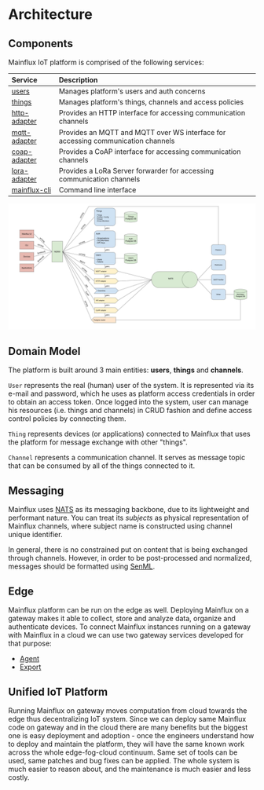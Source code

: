 # Architecture

## Components

Mainflux IoT platform is comprised of the following services:

| Service                                                                   | Description                                                                      |
|:--------------------------------------------------------------------------|:---------------------------------------------------------------------------------|
| [users](https://github.com/MainfluxLabs/mainflux/tree/master/users)           | Manages platform's users and auth concerns                                       |
| [things](https://github.com/MainfluxLabs/mainflux/tree/master/things)         | Manages platform's things, channels and access policies                          |
| [http-adapter](https://github.com/MainfluxLabs/mainflux/tree/master/http)     | Provides an HTTP interface for accessing communication channels                  |
| [mqtt-adapter](https://github.com/MainfluxLabs/mainflux/tree/master/mqtt)     | Provides an MQTT and MQTT over WS interface for accessing communication channels |
| [coap-adapter](https://github.com/MainfluxLabs/mainflux/tree/master/coap)     | Provides a CoAP interface for accessing communication channels                   |
| [lora-adapter](https://github.com/MainfluxLabs/mainflux/tree/master/lora)     | Provides a LoRa Server forwarder for accessing communication channels            |
| [mainflux-cli](https://github.com/MainfluxLabs/mainflux/tree/master/cli)      | Command line interface                                                           |

![arch](img/architecture.jpg)

## Domain Model

The platform is built around 3 main entities: **users**, **things** and **channels**.

`User` represents the real (human) user of the system. It is represented via its
e-mail and password, which he uses as platform access credentials in order to obtain
an access token. Once logged into the system, user can manage his resources (i.e.
things and channels) in CRUD fashion and define access control policies by
connecting them.

`Thing` represents devices (or applications) connected to Mainflux that uses the
platform for message exchange with other "things".

`Channel` represents a communication channel. It serves as message topic that
can be consumed by all of the things connected to it.

## Messaging

Mainflux uses [NATS](https://nats.io) as its messaging backbone, due to its
lightweight and performant nature. You can treat its *subjects* as physical
representation of Mainflux channels, where subject name is constructed using
channel unique identifier.

In general, there is no constrained put on content that is being exchanged
through channels. However, in order to be post-processed and normalized,
messages should be formatted using [SenML](https://tools.ietf.org/html/draft-ietf-core-senml-08).

## Edge

Mainflux platform can be run on the edge as well. Deploying Mainflux on a gateway makes it able to collect, store and analyze data, organize and authenticate devices.
To connect Mainflux instances running on a gateway with Mainflux in a cloud we can use two gateway services developed for that purpose:

* [Agent](/edge/#agent)
* [Export](/edge/#export)

## Unified IoT Platform
Running Mainflux on gateway moves computation from cloud towards the edge thus decentralizing IoT system.
Since we can deploy same Mainflux code on gateway and in the cloud there are many benefits but the biggest one is easy deployment and adoption - once the engineers understand how to deploy and maintain the platform, they will have the same known work across the whole edge-fog-cloud continuum.
Same set of tools can be used, same patches and bug fixes can be applied. The whole system is much easier to reason about, and the maintenance is much easier and less costly.
